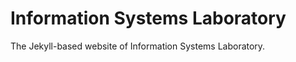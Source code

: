 Information Systems Laboratory
==============================

The Jekyll-based website of Information Systems Laboratory.
